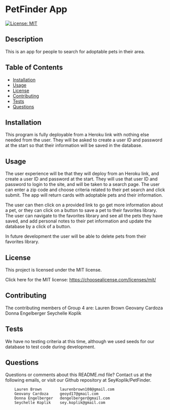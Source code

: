# PetFinder App

  [![License: MIT](https://img.shields.io/badge/License-MIT-yellow.svg)](https://opensource.org/licenses/MIT)

  ## Description 
  
  This is an app for people to search for adoptable pets in their area.

  ## Table of Contents

  * [Installation](#installation)
  * [Usage](#usage) 
  * [License](#license)
  * [Contributing](#contributing)
  * [Tests](#tests)
  * [Questions](#questions)
 

  ## Installation 
  
  This program is fully deployable from a Heroku link with nothing else needed from the user.  They will be asked to create a user ID and password at the start so that their information will be saved in the database.

  ## Usage 
  
  The user experience will be that they will deploy from an Heroku link, and create a user ID and password at the start.  They will use that user ID and password to login to the site, and will be taken to a search page.  The user can enter a zip code and choose criteria related to their pet search and click submit.  The app will return cards with adoptable pets and their information.

  The user can then click on a provided link to go get more information about a pet, or they can click on a button to save a pet to their favorites library.  The user can navigate to the favorites library and see all the pets they have saved, and add personal notes to their pet information and update the database by a click of a button.

  In future development the user will be able to delete pets from their favorites library.
  
  ## License 

  This project is licensed under the MIT license.

  Click here for the MIT license: https://choosealicense.com/licenses/mit/

  ## Contributing 
  
  The contributing members of Group 4 are:
        Lauren Brown
        Geovany Cardoza
        Donna Engelberger
        Seychelle Koplik

  ## Tests 
  
  We have no testing criteria at this time, although we used seeds for our database to test code during development.

  ## Questions 

  Questions or comments about this README.md file? Contact us at the following emails, or visit our Github repository at SeyKoplik/PetFinder.

        Lauren Brown        laurenbrown108@gmail.com
        Geovany Cardoza     geoyd17@gmail.com
        Donna Engelberger   dengelberger@gmail.com
        Seychelle Koplik    sey.koplik@gmail.com


